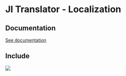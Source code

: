# JI Translator - Localization

## Documentation

<a href="https://ondrej-nemec.github.io/JI/?&file=translate.html">See documentation</a>

## Include

[![](https://jitpack.io/v/ondrej-nemec/JI.svg)](https://jitpack.io/#ondrej-nemec/JI)
